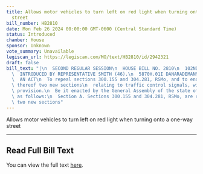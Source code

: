 ```yaml
---
title: Allows motor vehicles to turn left on red light when turning onto a one-way
  street
bill_number: HB2810
date: Mon Feb 26 2024 00:00:00 GMT-0600 (Central Standard Time)
status: Introduced
chamber: House
sponsor: Unknown
vote_summary: Unavailable
legiscan_url: https://legiscan.com/MO/text/HB2810/id/2942321
draft: false
bill_text: "|\n  SECOND REGULAR SESSION\n  HOUSE BILL NO. 2810\n  102ND GENERAL ASSEMBLY\n\
  \  INTRODUCED BY REPRESENTATIVE SMITH (46).\n  5870H.01I DANARADEMANMILLER,ChiefClerk\n\
  \  AN ACT\n  To repeal sections 300.155 and 304.281, RSMo, and to enact in lieu\
  \ thereof two new sections\n  relating to traffic control signals, with a penalty\
  \ provision.\n  Be it enacted by the General Assembly of the state of Missouri,\
  \ as follows:\n  Section A. Sections 300.155 and 304.281, RSMo, are repealed and\
  \ two new sections"
---
```

Allows motor vehicles to turn left on red light when turning onto a one-way street

---

## Read Full Bill Text

You can view the full text [here](https://legiscan.com/MO/text/HB2810/id/2942321).
